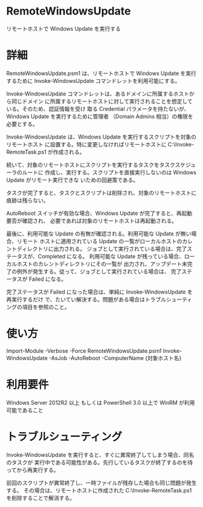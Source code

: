 # RemoteWindowsUpdate

リモートホストで Windows Update を実行する

# 詳細

RemoteWindowsUpdate.psm1 は、リモートホストで Windows Update を実行するために 
Invoke-WindowsUpdate コマンドレットを利用可能にする。

Invoke-WindowsUpdate コマンドレットは、あるドメインに所属するホストから同じドメイン
に所属するリモートホストに対して実行されることを想定している。そのため、認証情報を受け
取る Credential パラメータを持たないが、Windows Update を実行するために管理者
（Domain Admins 相当）の権限を必要とする。

Invoke-WindowsUpdate は、Windows Update を実行するスクリプトを対象のリモートホスト
に設置する。特に変更しなければリモートホストに C:\Invoke-RemoteTask.ps1 が作成される。

続いて、対象のリモートホストにスクリプトを実行するタスクをタスクスケジューラのルートに
作成し、実行する。スクリプトを直接実行しないのは Windows Update がリモート実行できな
いための回避策である。

タスクが完了すると、タスクとスクリプトは削除され、対象のリモートホストに痕跡は残らない。

AutoReboot スイッチが有効な場合、Windows Update が完了すると、再起動要否が確認され、
必要であれば対象のリモートホストは再起動される。

最後に、利用可能な Update の有無が確認される。利用可能な Update が無い場合、リモート
ホストに適用されている Update の一覧がローカルホストのカレントディレクトリに出力される。
ジョブとして実行されている場合は、完了ステータスが、Completed になる。
利用可能な Update が残っている場合、ローカルホストのカレントディレクトリにその一覧が
出力され、アップデート未完了の例外が発生する。従って、ジョブとして実行されている場合は、
完了ステータスが Failed になる。

完了ステータスが Failed になった場合は、単純に Invoke-WindowsUpdate を再実行するだけ
で、たいてい解決する。問題がある場合はトラブルシューティングの項目を参照のこと。


# 使い方

Import-Module -Verbose -Force RemoteWindowsUpdate.psm1
Invoke-WindowsUpdate -AsJob -AutoReboot -ComputerName {対象ホスト名}


# 利用要件

Windows Server 2012R2 以上
もしくは PowerShell 3.0 以上で WinRM が利用可能であること


# トラブルシューティング

Invoke-WindowsUpdate を実行すると、すぐに異常終了してしまう場合、同名のタスクが
実行中である可能性がある。先行しているタスクが終了するのを待ってから再実行する。

前回のスクリプトが異常終了し、一時ファイルが残存した場合も同じ問題が発生する。
その場合は、リモートホストに作成された C:\Invoke-RemoteTask.ps1 を削除することで解消する。

